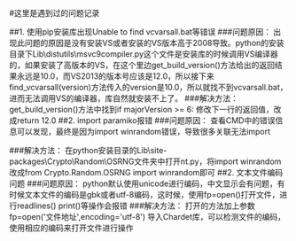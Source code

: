 #这里是遇到过的问题记录

##1. 使用pip安装库出现Unable to find vcvarsall.bat等错误
###问题原因：
    出现此问题的原因是没有安装VS或者安装的VS版本高于2008导致。python的安装目录下Lib\distutils\msvc9compiler.py这个文件是安装库的时候调用VS编译器的，如果安装了高版本的VS，在这个里边get_build_version()方法给出的返回结果永远是10.0，而VS2013的版本号应该是12.0，所以接下来find_vcvarsall(version)方法传入的version是10.0，所以就找不到vcvarsall.bat，进而无法调用VS的编译器，库自然就安装不上了。
###解决方法：
    get_build_version()方法中找到if majorVersion >= 6: 修改下一行的返回值，改成return 12.0
##2. import paramiko报错
###问题原因：
    查看CMD中的错误信息可以发现，最终是因为import winrandom错误，导致很多关联无法import
     
###解决方法：
    在python安装目录的Lib\site-packages\Crypto\Random\OSRNG文件夹中打开nt.py，将import winrandom改成from Crypto.Random.OSRNG import winrandom即可
##2. 文本文件编码问题
###问题原因：
    python默认使用unicode进行编码，中文显示会有问题，有时候文本文件的编码是gbk或者utf-8编码，这时候，使用fp=open()打开文件，进行readlines() print()等操作会报错
###解决方法：
    打开的方法加上参数fp=open('文件地址',encoding='utf-8')
    导入Chardet库，可以检测文件的编码，使用相应的编码来打开文件进行操作
